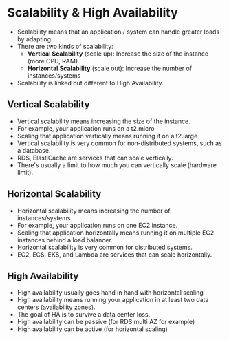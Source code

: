 # Scalability & High Availability

- Scalability means that an application / system can handle greater loads by adapting.
- There are two kinds of scalability:
  - **Vertical Scalability** (scale up): Increase the size of the instance (more CPU, RAM)
  - **Horizontal Scalability** (scale out): Increase the number of instances/systems
- Scalability is linked but different to High Availability.

## Vertical Scalability
- Vertical scalability means increasing the size of the instance.
- For example, your application runs on a t2.micro
- Scaling that application vertically means running it on a t2.large
- Vertical scalability is very common for non-distributed systems, such as a database.
- RDS, ElastiCache are services that can scale vertically.
- There's usually a limit to how much you can vertically scale (hardware limit).

## Horizontal Scalability
- Horizontal scalability means increasing the number of instances/systems.
- For example, your application runs on one EC2 instance.
- Scaling that application horizontally means running it on multiple EC2 instances behind a load balancer.
- Horizontal scalability is very common for distributed systems.
- EC2, ECS, EKS, and Lambda are services that can scale horizontally.

## High Availability
- High availability usually goes hand in hand with horizontal scaling
- High availability means running your application in at least two data centers (availability zones).
- The goal of HA is to survive a data center loss.
- High availability can be passive (for RDS multi AZ for example)
- High availability can be active (for horizontal scaling)